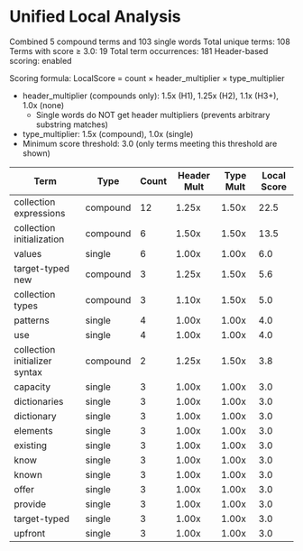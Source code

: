 # Unified Local Analysis

Combined 5 compound terms and 103 single words
Total unique terms: 108
Terms with score ≥ 3.0: 19
Total term occurrences: 181
Header-based scoring: enabled

Scoring formula: LocalScore = count × header_multiplier × type_multiplier
- header_multiplier (compounds only): 1.5x (H1), 1.25x (H2), 1.1x (H3+), 1.0x (none)
  - Single words do NOT get header multipliers (prevents arbitrary substring matches)
- type_multiplier: 1.5x (compound), 1.0x (single)
- Minimum score threshold: 3.0 (only terms meeting this threshold are shown)

| Term | Type | Count | Header Mult | Type Mult | Local Score |
|------|------|-------|-------------|-----------|-------------|
| collection expressions | compound | 12 | 1.25x | 1.50x | 22.5 |
| collection initialization | compound | 6 | 1.50x | 1.50x | 13.5 |
| values | single | 6 | 1.00x | 1.00x | 6.0 |
| target-typed new | compound | 3 | 1.25x | 1.50x | 5.6 |
| collection types | compound | 3 | 1.10x | 1.50x | 5.0 |
| patterns | single | 4 | 1.00x | 1.00x | 4.0 |
| use | single | 4 | 1.00x | 1.00x | 4.0 |
| collection initializer syntax | compound | 2 | 1.25x | 1.50x | 3.8 |
| capacity | single | 3 | 1.00x | 1.00x | 3.0 |
| dictionaries | single | 3 | 1.00x | 1.00x | 3.0 |
| dictionary | single | 3 | 1.00x | 1.00x | 3.0 |
| elements | single | 3 | 1.00x | 1.00x | 3.0 |
| existing | single | 3 | 1.00x | 1.00x | 3.0 |
| know | single | 3 | 1.00x | 1.00x | 3.0 |
| known | single | 3 | 1.00x | 1.00x | 3.0 |
| offer | single | 3 | 1.00x | 1.00x | 3.0 |
| provide | single | 3 | 1.00x | 1.00x | 3.0 |
| target-typed | single | 3 | 1.00x | 1.00x | 3.0 |
| upfront | single | 3 | 1.00x | 1.00x | 3.0 |
